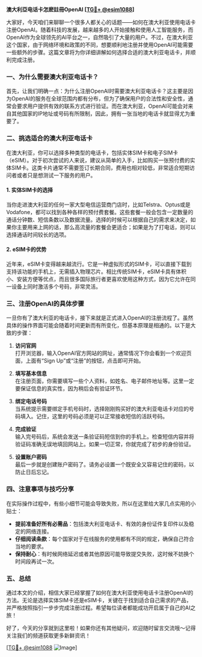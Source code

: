 **澳大利亞电话卡怎麽註冊OpenAI [[TG💪+ @esim1088](https://t.me/s/esim1088)]**

大家好，今天咱们来聊聊一个很多人都关心的话题——如何在澳大利亚使用电话卡注册OpenAI。随着科技的发展，越来越多的人开始接触和使用人工智能服务，而OpenAI作为全球领先的AI平台之一，自然吸引了大量的用户。不过，在澳大利亚这个国家，由于网络环境和政策的不同，想要顺利地注册并使用OpenAI可能需要一些额外的步骤。这篇文章将为你详细讲解如何选择合适的澳大利亚电话卡，并顺利完成注册。

### 一、为什么需要澳大利亚电话卡？

首先，让我们明确一点：为什么注册OpenAI时需要澳大利亚电话卡？这主要是因为OpenAI的服务在全球范围内都有分布，但为了确保用户的合法性和安全性，通常会要求用户提供有效的联系方式进行验证。而在澳大利亚，OpenAI可能会对来自其他国家的IP地址或号码有所限制，因此，拥有一张当地的电话卡就显得尤为重要了。

### 二、挑选适合的澳大利亚电话卡

在澳大利亚，你可以选择多种类型的电话卡，包括实体SIM卡和电子SIM卡（eSIM）。对于初次尝试的人来说，建议从简单的入手，比如购买一张预付费的实体SIM卡。这类卡片通常不需要签订长期合同，费用也相对较低，非常适合短期访问者或者只是想测试一下服务的用户。

#### 1. 实体SIM卡的选择
当你走进澳大利亚的任何一家大型电信运营商门店时，比如Telstra、Optus或是Vodafone，都可以找到各种各样的预付费套餐。这些套餐一般会包含一定数量的通话分钟数、短信条数以及数据流量。选择的时候可以根据自己的需求来决定，如果你主要用来上网的话，那么高流量的套餐会更适合；如果是为了打电话，则可以选择通话时间较长的选项。

#### 2. eSIM卡的优势
近年来，eSIM卡变得越来越流行。它是一种虚拟形式的SIM卡，可以直接下载到支持该功能的手机上，无需插入物理芯片。相比传统SIM卡，eSIM卡具有体积小、安装方便等优点，而且很多国际旅行者更喜欢使用这种方式，因为它允许在同一设备上同时激活多个号码，非常灵活。

### 三、注册OpenAI的具体步骤

一旦你有了澳大利亚的电话卡，接下来就是正式进入OpenAI的注册流程了。虽然具体的操作界面可能会随着时间更新而有所变化，但基本原理是相通的。以下是大致的步骤：

1. **访问官网**  
   打开浏览器，输入OpenAI官方网站的网址，通常情况下你会看到一个欢迎页面，上面有“Sign Up”或“注册”的按钮，点击即可开始。

2. **填写基本信息**  
   在注册页面，你需要填写一些个人资料，如姓名、电子邮件地址等。这里一定要保证信息的真实性，因为稍后会有验证环节。

3. **绑定电话号码**  
   当系统提示需要绑定手机号码时，选择刚刚购买好的澳大利亚电话卡对应的号码填入。记住，这里的号码必须是可以正常接收短信的活跃号码。

4. **完成验证**  
   输入完号码后，系统会发送一条验证码短信到你的手机上。检查短信内容并将验证码准确无误地填回网站上。如果一切正常，你就完成了初步的身份验证。

5. **设置账户密码**  
   最后一步就是创建账户密码了。请务必设置一个既安全又容易记住的密码，以防止日后忘记。

### 四、注意事项与技巧分享

在实际操作过程中，有些小细节可能会导致失败，所以在这里给大家几点实用的小贴士：

- **提前准备好所有必需品**：包括澳大利亚电话卡、有效的身份证件复印件以及稳定的网络连接。
- **仔细阅读条款**：每个国家对于在线服务的使用都有不同的规定，确保自己符合当地的要求。
- **保持耐心**：有时候网络延迟或者其他原因可能导致提交失败，这时候不妨换个时间段再试一次。

### 五、总结

通过本文的介绍，相信大家已经掌握了如何在澳大利亚使用电话卡注册OpenAI的方法。无论是选择实体SIM卡还是eSIM卡，关键在于找到适合自己需求的产品，并严格按照指引一步步完成注册过程。希望每位读者都能成功开启属于自己的AI之旅！

好了，今天的分享就到这里啦！如果你还有其他疑问，欢迎随时留言交流哦～记得关注我们的频道获取更多新鲜资讯！

[[TG💪+ @esim1088](https://t.me/s/esim1088) ![Image](https://i.postimg.cc/4NQfJmqS/Snipaste-2025-05-13-00-14-12.png)]